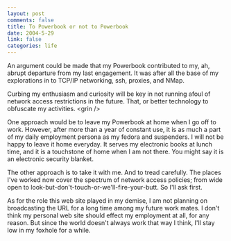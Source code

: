 ```yaml
--- 
layout: post
comments: false
title: To Powerbook or not to Powerbook
date: 2004-5-29
link: false
categories: life
---
```

An argument could be made that my Powerbook contributed to my, ah, abrupt departure from my last engagement. It was after all the base of my explorations in to TCP/IP networking, ssh, proxies, and NMap.

Curbing my enthusiasm and curiosity will be key in not running afoul of network access restrictions in the future. That, or better technology to obfuscate my activities. &lt;grin /&gt;

One approach would be to leave my Powerbook at home when I go off to work. However, after more than a year of constant use, it is as much a part of my daily employment persona as my fedora and suspenders. I will not be happy to leave it home everyday. It serves my electronic books at lunch time, and it is a touchstone of home when I am not there. You might say it is an electronic security blanket.

The other approach is to take it with me. And to tread carefully. The places I've worked now cover the spectrum of network access policies; from wide open to look-but-don't-touch-or-we'll-fire-your-butt. So I'll ask first.

As for the role this web site played in my demise, I am not planning on broadcasting the URL for a long time among my future work mates. I don't think my personal web site should effect my employment at all, for any reason. But since the world doesn't always work that way I think, I'll stay low in my foxhole for a while.
